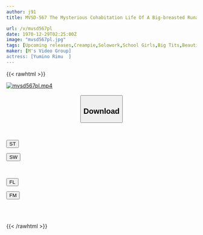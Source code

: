 ```yaml
---
author: j91
title: MVSD-567 The Mysterious Cohabitation Life Of A Big-breasted Runaway Girl And Her Uncle.A Lonely Middle-aged Man With No Money Who Lives In A Dirty Room.He Couldn't Resist The Temptation Of A Beautiful Girl With A Big Boobs, So He Quit His Job And Had Sex With Her. Rimu Yumino

url: /v/mvsd567pl
date: 1970-12-29T02:25:00Z
image: "mvsd567pl.jpg"
tags: [Upcoming releases,Creampie,Solowork,School Girls,Big Tits,Beautiful Girl,Slut	 ]
maker: [M's Video Group]
actress: [Yumino Rimu  ]
---
```



{{< rawhtml >}}

<div class="video" data-videoid="pending_link.html">
    <a href="javascript:;">
        <img src="/v/mvsd567pl/mvsd567pl.jpg" width="WIDTH" height="HEIGHT" alt="mvsd567pl.mp4" loading="lazy">
    </a>
</div>

<script type="text/javascript" src="https://j91.asia/asset/on-demand-pend.js"></script>

<br>
  <link rel="stylesheet" href="https://j91.asia/asset/bs5.css">
  
  <center>
  <button class="btn btn-primary" type="button" data-bs-toggle="collapse" data-bs-target=".multi-collapse" aria-expanded="false" aria-controls="multiCollapseExample1 multiCollapseExample2"><h2>Download</h2></button></center>
</p>
<div class="row">
  <div class="col">
    <div class="collapse multi-collapse" id="multiCollapseExample1">
      <div class="card card-body">
	      	      <br>
<div class="buttons">  
<p><a href="https://j91.asia/pending_link.html" target="_blank"><button class="btn-hover color-3"><i class="fa fa-download"></i> ST</button></a></p>
<p><a href="https://j91.asia/pending_link.html" target="_blank"><button class="btn-hover color-2"><i class="fa fa-download"></i> SW</button></a></p></div>
    </div>
  </div>
</div>
  <div class="col">
    <div class="collapse multi-collapse" id="multiCollapseExample2">
      <div class="card card-body">
	      <br>
<div class="buttons">
<p><a href="https://filelions.online/f/fl_fileid" target="_blank"><button class="btn-hover color-9"><i class="fa fa-download"></i> FL</button></a></p>
<p><a href="https://j91.asia/pending_link.html" target="_blank"><button class="btn-hover color-8"><i class="fa fa-download"></i> FM</button></a></p></div>
<br><br>
      </div>
    </div>
  </div>
</div>

{{< /rawhtml >}}
